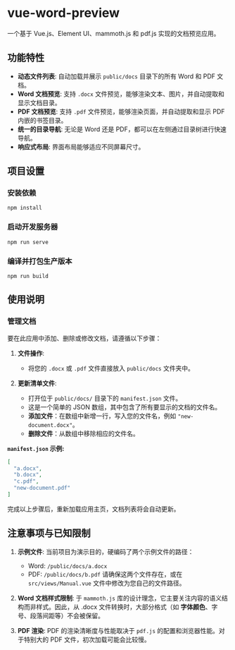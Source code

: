 # vue-word-preview

一个基于 Vue.js、Element UI、mammoth.js 和 pdf.js 实现的文档预览应用。

## 功能特性

- **动态文件列表**: 自动加载并展示 `public/docs` 目录下的所有 Word 和 PDF 文档。
- **Word 文档预览**: 支持 `.docx` 文件预览，能够渲染文本、图片，并自动提取和显示文档目录。
- **PDF 文档预览**: 支持 `.pdf` 文件预览，能够渲染页面，并自动提取和显示 PDF 内嵌的书签目录。
- **统一的目录导航**: 无论是 Word 还是 PDF，都可以在左侧通过目录树进行快速导航。
- **响应式布局**: 界面布局能够适应不同屏幕尺寸。

## 项目设置

### 安装依赖
```
npm install
```

### 启动开发服务器
```
npm run serve
```

### 编译并打包生产版本
```
npm run build
```

## 使用说明

### 管理文档

要在此应用中添加、删除或修改文档，请遵循以下步骤：

1.  **文件操作**:
    -   将您的 `.docx` 或 `.pdf` 文件直接放入 `public/docs` 文件夹中。

2.  **更新清单文件**:
    -   打开位于 `public/docs/` 目录下的 `manifest.json` 文件。
    -   这是一个简单的 JSON 数组，其中包含了所有要显示的文档的文件名。
    -   **添加文件**：在数组中新增一行，写入您的文件名，例如 `"new-document.docx"`。
    -   **删除文件**：从数组中移除相应的文件名。

**`manifest.json` 示例:**
```json
[
  "a.docx",
  "b.docx",
  "c.pdf",
  "new-document.pdf"
]
```

完成以上步骤后，重新加载应用主页，文档列表将会自动更新。

## 注意事项与已知限制

1.  **示例文件**: 当前项目为演示目的，硬编码了两个示例文件的路径：
    - Word: `/public/docs/a.docx`
    - PDF: `/public/docs/b.pdf`
    请确保这两个文件存在，或在 `src/views/Manual.vue` 文件中修改为您自己的文件路径。

2.  **Word 文档样式限制**: 于 `mammoth.js` 库的设计理念，它主要关注内容的语义结构而非样式。因此，从 .docx 文件转换时，大部分格式（如 **字体颜色**、字号、段落间距等）不会被保留。

3.  **PDF 渲染**: PDF 的渲染清晰度与性能取决于 `pdf.js` 的配置和浏览器性能。对于特别大的 PDF 文件，初次加载可能会比较慢。
